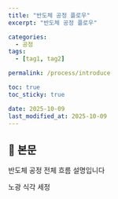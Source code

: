```yaml
---
title: "반도체 공정 플로우"
excerpt: "반도체 공정 플로우"

categories:
  - 공정
tags:
  - [tag1, tag2]

permalink: /process/introduce

toc: true
toc_sticky: true

date: 2025-10-09
last_modified_at: 2025-10-09
---
```


## 🦥 본문


반도체 공정 전체 흐름 설명입니다

노광
식각
세정



